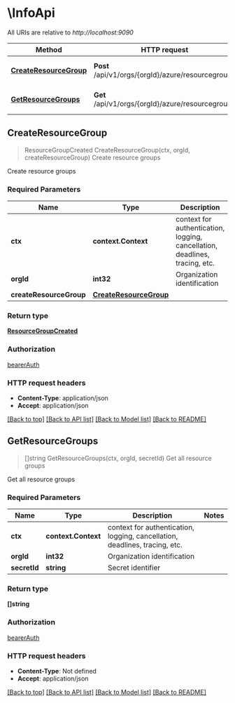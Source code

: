 # \InfoApi

All URIs are relative to *http://localhost:9090*

Method | HTTP request | Description
------------- | ------------- | -------------
[**CreateResourceGroup**](InfoApi.md#CreateResourceGroup) | **Post** /api/v1/orgs/{orgId}/azure/resourcegroups | Create resource groups
[**GetResourceGroups**](InfoApi.md#GetResourceGroups) | **Get** /api/v1/orgs/{orgId}/azure/resourcegroups | Get all resource groups



## CreateResourceGroup

> ResourceGroupCreated CreateResourceGroup(ctx, orgId, createResourceGroup)
Create resource groups

Create resource groups

### Required Parameters


Name | Type | Description  | Notes
------------- | ------------- | ------------- | -------------
**ctx** | **context.Context** | context for authentication, logging, cancellation, deadlines, tracing, etc.
**orgId** | **int32**| Organization identification | 
**createResourceGroup** | [**CreateResourceGroup**](CreateResourceGroup.md)|  | 

### Return type

[**ResourceGroupCreated**](ResourceGroupCreated.md)

### Authorization

[bearerAuth](../README.md#bearerAuth)

### HTTP request headers

- **Content-Type**: application/json
- **Accept**: application/json

[[Back to top]](#) [[Back to API list]](../README.md#documentation-for-api-endpoints)
[[Back to Model list]](../README.md#documentation-for-models)
[[Back to README]](../README.md)


## GetResourceGroups

> []string GetResourceGroups(ctx, orgId, secretId)
Get all resource groups

Get all resource groups

### Required Parameters


Name | Type | Description  | Notes
------------- | ------------- | ------------- | -------------
**ctx** | **context.Context** | context for authentication, logging, cancellation, deadlines, tracing, etc.
**orgId** | **int32**| Organization identification | 
**secretId** | **string**| Secret identifier | 

### Return type

**[]string**

### Authorization

[bearerAuth](../README.md#bearerAuth)

### HTTP request headers

- **Content-Type**: Not defined
- **Accept**: application/json

[[Back to top]](#) [[Back to API list]](../README.md#documentation-for-api-endpoints)
[[Back to Model list]](../README.md#documentation-for-models)
[[Back to README]](../README.md)

